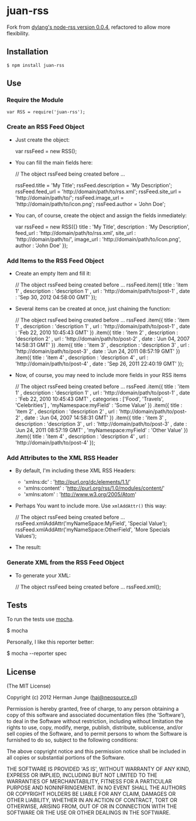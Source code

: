 juan-rss
========

Fork from [dylang's node-rss version 0.0.4](https://github.com/dylang/node-rss/commit/52011922b678891ef687dfa6a96f96588ed3075c), refactored to allow more flexibility.

## Installation

    $ npm install juan-rss

## Use

### Require the Module

    var RSS = require('juan-rss');

### Create an RSS Feed Object

* Just create the object:

    var rssFeed = new RSS();


* You can fill the main fields here:

    // The object rssFeed being created before ...

    rssFeed.title         = 'My Title';
    rssFeed.description   = 'My Description';
    rssFeed.feed_url      = 'http://domain/path/to/rss.xml';
    rssFeed.site_url      = 'http://domain/path/to/';
    rssFeed.image_url     = 'http://domain/path/to/icon.png';
    rssFeed.author        = 'John Doe';

* You can, of course, create the object and assign the fields inmediately:

  var rssFeed = new RSS({}
    title         : 'My Title',
    description   : 'My Description',
    feed_url      : 'http://domain/path/to/rss.xml',
    site_url      : 'http://domain/path/to/',
    image_url     : 'http://domain/path/to/icon.png',
    author        : 'John Doe'
  });

### Add Items to the RSS Feed Object

* Create an empty Item and fill it:

  // The object rssFeed being created before ...
  rssFeed.item({
      title           : 'item 1'
    , description     : 'description 1'
    , url             : 'http://domain/path/to/post-1'
    , date            : 'Sep 30, 2012 04:58:00 GMT'
  });

* Several items can be created at once, just chaining the function:

    // The object rssFeed being created before ...
        rssFeed
        .item({
            title           : 'item 1'
          , description     : 'description 1'
          , url             : 'http://domain/path/to/post-1'
          , date            : 'Feb 22, 2010 10:45:43 GMT'
        })
        .item({
            title           : 'item 2'
          , description     : 'description 2'
          , url             : 'http://domain/path/to/post-2'
          , date            : 'Jun 04, 2007 14:58:31 GMT'
        })
        .item({
            title           : 'item 3'
          , description     : 'description 3'
          , url             : 'http://domain/path/to/post-3'
          , date            : 'Jun 24, 2011 08:57:19 GMT'
        })
        .item({
            title           : 'item 4'
          , description     : 'description 4'
          , url             : 'http://domain/path/to/post-4'
          , date            : 'Sep 26, 2011 22:40:19 GMT'
        });

* Now, of course, you may need to include more fields in your RSS items

  // The object rssFeed being created before ...
      rssFeed
      .item({
          title                   : 'item 1'
        , description             : 'description 1'
        , url                     : 'http://domain/path/to/post-1'
        , date                    : 'Feb 22, 2010 10:45:43 GMT'
        , categories              : ['Food', 'Travels', 'Celebrities']
        , 'myNamespace:myField'   : 'Some Value'
      })
      .item({
          title                   : 'item 2'
        , description             : 'description 2'
        , url                     : 'http://domain/path/to/post-2'
        , date                    : 'Jun 04, 2007 14:58:31 GMT'
      })
      .item({
          title                   : 'item 3'
        , description             : 'description 3'
        , url                     : 'http://domain/path/to/post-3'
        , date                    : 'Jun 24, 2011 08:57:19 GMT'
        , 'myNamespace:myField'   : 'Other Value'
      })
      .item({
          title                   : 'item 4'
        , description             : 'description 4'
        , url                     : 'http://domain/path/to/post-4'
      });

### Add Attributes to the XML RSS Header

* By default, I'm including these XML RSS Headers:
  * 'xmlns:dc'      : 'http://purl.org/dc/elements/1.1/'
  * 'xmlns:content' : 'http://purl.org/rss/1.0/modules/content/'
  * 'xmlns:atom'    : 'http://www.w3.org/2005/Atom'

* Perhaps You want to include more. Use `xmlAddAttr()` this way:


  // The object rssFeed being created before ...
  rssFeed.xmlAddAttr('myNameSpace:MyField', 'Special Value');
  rssFeed.xmlAddAttr('myNameSpace:OtherField', 'More Specials Values');

* The result:

    <?xml version="1.0" encoding="UTF-8"?><rss xmlns:dc="http://purl.org/dc/elements/1.1/" xmlns:content="http://purl.org/rss/1.0/modules/content/" xmlns:atom="http://www.w3.org/2005/Atom" myNameSpace:MyField="Special Value" myNameSpace:OtherField="More Specials Values" version="2.0"><channel>

### Generate XML from the RSS Feed Object

* To generate your XML:

  // The object rssFeed being created before ...
  rssFeed.xml();

## Tests

To run the tests use [mocha](https://github.com/visionmedia/mocha).

  $ mocha

Personally, I like this reporter better:

  $ mocha --reporter spec

## License

(The MIT License)

Copyright (c) 2012 Herman Junge (<haj@neosource.cl>)

Permission is hereby granted, free of charge, to any person obtaining
a copy of this software and associated documentation files (the
'Software'), to deal in the Software without restriction, including
without limitation the rights to use, copy, modify, merge, publish,
distribute, sublicense, and/or sell copies of the Software, and to
permit persons to whom the Software is furnished to do so, subject to
the following conditions:

The above copyright notice and this permission notice shall be
included in all copies or substantial portions of the Software.

THE SOFTWARE IS PROVIDED 'AS IS', WITHOUT WARRANTY OF ANY KIND,
EXPRESS OR IMPLIED, INCLUDING BUT NOT LIMITED TO THE WARRANTIES OF
MERCHANTABILITY, FITNESS FOR A PARTICULAR PURPOSE AND NONINFRINGEMENT.
IN NO EVENT SHALL THE AUTHORS OR COPYRIGHT HOLDERS BE LIABLE FOR ANY
CLAIM, DAMAGES OR OTHER LIABILITY, WHETHER IN AN ACTION OF CONTRACT,
TORT OR OTHERWISE, ARISING FROM, OUT OF OR IN CONNECTION WITH THE
SOFTWARE OR THE USE OR OTHER DEALINGS IN THE SOFTWARE.
